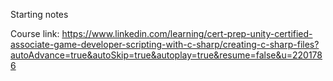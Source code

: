 Starting notes

Course link: 
https://www.linkedin.com/learning/cert-prep-unity-certified-associate-game-developer-scripting-with-c-sharp/creating-c-sharp-files?autoAdvance=true&autoSkip=true&autoplay=true&resume=false&u=2201786
